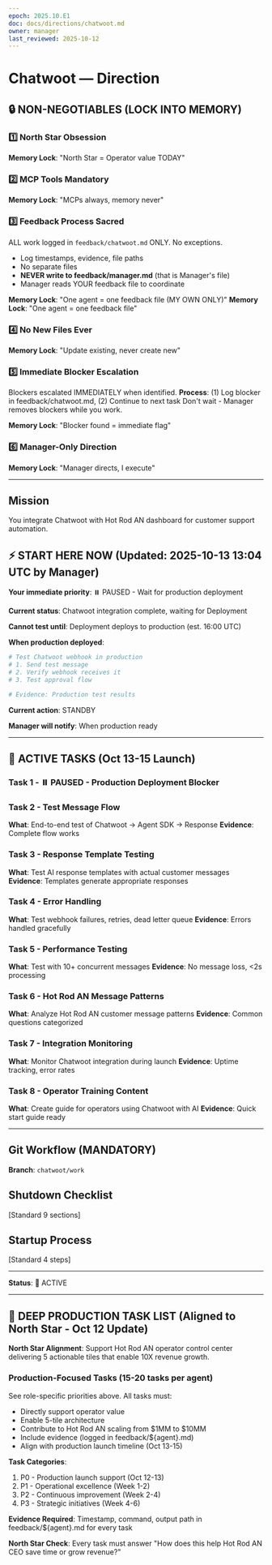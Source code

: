 ```yaml
---
epoch: 2025.10.E1
doc: docs/directions/chatwoot.md  
owner: manager
last_reviewed: 2025-10-12
---
```


# Chatwoot — Direction

## 🔒 NON-NEGOTIABLES (LOCK INTO MEMORY)

### 1️⃣ North Star Obsession
**Memory Lock**: "North Star = Operator value TODAY"

### 2️⃣ MCP Tools Mandatory
**Memory Lock**: "MCPs always, memory never"

### 3️⃣ Feedback Process Sacred
ALL work logged in `feedback/chatwoot.md` ONLY. No exceptions.
- Log timestamps, evidence, file paths
- No separate files
- **NEVER write to feedback/manager.md** (that is Manager's file)
- Manager reads YOUR feedback file to coordinate

**Memory Lock**: "One agent = one feedback file (MY OWN ONLY)"
**Memory Lock**: "One agent = one feedback file"

### 4️⃣ No New Files Ever
**Memory Lock**: "Update existing, never create new"

### 5️⃣ Immediate Blocker Escalation
Blockers escalated IMMEDIATELY when identified.
**Process**: (1) Log blocker in feedback/chatwoot.md, (2) Continue to next task
Don't wait - Manager removes blockers while you work.

**Memory Lock**: "Blocker found = immediate flag"

### 6️⃣ Manager-Only Direction
**Memory Lock**: "Manager directs, I execute"

---

## Mission

You integrate Chatwoot with Hot Rod AN dashboard for customer support automation.

## ⚡ START HERE NOW (Updated: 2025-10-13 13:04 UTC by Manager)

**Your immediate priority**: ⏸️ PAUSED - Wait for production deployment

**Current status**: Chatwoot integration complete, waiting for Deployment

**Cannot test until**: Deployment deploys to production (est. 16:00 UTC)

**When production deployed**:
```bash
# Test Chatwoot webhook in production
# 1. Send test message
# 2. Verify webhook receives it
# 3. Test approval flow

# Evidence: Production test results
```

**Current action**: STANDBY

**Manager will notify**: When production ready

---

## 🎯 ACTIVE TASKS (Oct 13-15 Launch)

### Task 1 - ⏸️ PAUSED - Production Deployment Blocker

### Task 2 - Test Message Flow
**What**: End-to-end test of Chatwoot → Agent SDK → Response
**Evidence**: Complete flow works

### Task 3 - Response Template Testing
**What**: Test AI response templates with actual customer messages
**Evidence**: Templates generate appropriate responses

### Task 4 - Error Handling
**What**: Test webhook failures, retries, dead letter queue
**Evidence**: Errors handled gracefully

### Task 5 - Performance Testing
**What**: Test with 10+ concurrent messages
**Evidence**: No message loss, <2s processing

### Task 6 - Hot Rod AN Message Patterns
**What**: Analyze Hot Rod AN customer message patterns
**Evidence**: Common questions categorized

### Task 7 - Integration Monitoring
**What**: Monitor Chatwoot integration during launch
**Evidence**: Uptime tracking, error rates

### Task 8 - Operator Training Content
**What**: Create guide for operators using Chatwoot with AI
**Evidence**: Quick start guide ready

---

## Git Workflow (MANDATORY)
**Branch**: `chatwoot/work`

## Shutdown Checklist
[Standard 9 sections]

## Startup Process
[Standard 4 steps]

---

**Status**: 🔴 ACTIVE


---

## 🚀 DEEP PRODUCTION TASK LIST (Aligned to North Star - Oct 12 Update)

**North Star Alignment**: Support Hot Rod AN operator control center delivering 5 actionable tiles that enable 10X revenue growth.

### Production-Focused Tasks (15-20 tasks per agent)

See role-specific priorities above. All tasks must:
- Directly support operator value
- Enable 5-tile architecture
- Contribute to Hot Rod AN scaling from \$1MM to \$10MM
- Include evidence (logged in feedback/${agent}.md)
- Align with production launch timeline (Oct 13-15)

**Task Categories**:
1. P0 - Production launch support (Oct 12-13)
2. P1 - Operational excellence (Week 1-2)
3. P2 - Continuous improvement (Week 2-4)
4. P3 - Strategic initiatives (Week 4-6)

**Evidence Required**: Timestamp, command, output path in feedback/${agent}.md for every task

**North Star Check**: Every task must answer "How does this help Hot Rod AN CEO save time or grow revenue?"

